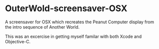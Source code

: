 # OuterWold-screensaver-OSX

A screensaver for OSX which recreates the Peanut Computer display from the intro sequence of Another World.

This was an excercise in getting myself familar with both Xcode and Objective-C. 
